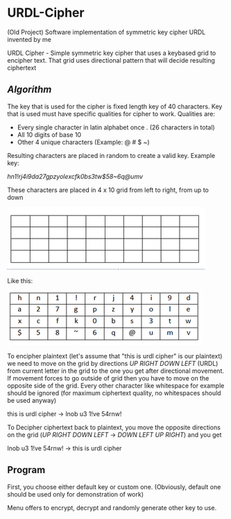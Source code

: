 # URDL-Cipher
(Old Project) Software implementation of symmetric key cipher URDL invented by me

URDL Cipher - Simple symmetric key cipher that uses a keybased grid to encipher text. That grid uses directional pattern that will decide resulting ciphertext

## _Algorithm_
The key that is used for the cipher is fixed length key of 40 characters. Key that is used must have specific qualities for cipher to work. Qualities are:
- Every single character in latin alphabet once . (26 characters in total)
- All 10 digits of base 10
- Other 4 unique characters (Example: @ # $ ~) 

Resulting characters are placed in random to create a valid key. Example key:

_hn1!rj4i9da27gpzyolexcfk0bs3tw$58~6q@umv_

These characters are placed in 4 x 10 grid from left to right, from up to down

<img src="readMeImages\img1.png"></img>

Like this:

<img src="readMeImages\img2.png"></img>

To encipher plaintext (let's assume that "this is urdl cipher" is our plaintext) we need to move on the grid by directions _UP RIGHT DOWN LEFT_ (URDL) from current letter in the grid to the one you get after directional movement. If movement forces to go outside of grid then you have to move on the opposite side of the grid. Every other character like whitespace for example should be ignored (for maximum ciphertext quality, no whitespaces should be used anyway)

this is urdl cipher -> lnob u3 1!ve 54rnw!

To Decipher ciphertext back to plaintext, you move the opposite directions on the grid (_UP RIGHT DOWN LEFT_ -> _DOWN LEFT UP RIGHT_) and you get

lnob u3 1!ve 54rnw! -> this is urdl cipher 

## __Program__

First, you choose either default key or custom one. (Obviously, default one should be used only for demonstration of work)



Menu offers to encrypt, decrypt and randomly generate other key to use.




